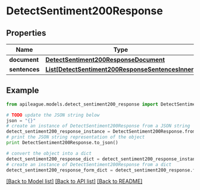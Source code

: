 # DetectSentiment200Response


## Properties

Name | Type | Description | Notes
------------ | ------------- | ------------- | -------------
**document** | [**DetectSentiment200ResponseDocument**](DetectSentiment200ResponseDocument.md) |  | [optional] 
**sentences** | [**List[DetectSentiment200ResponseSentencesInner]**](DetectSentiment200ResponseSentencesInner.md) |  | [optional] 

## Example

```python
from apileague.models.detect_sentiment200_response import DetectSentiment200Response

# TODO update the JSON string below
json = "{}"
# create an instance of DetectSentiment200Response from a JSON string
detect_sentiment200_response_instance = DetectSentiment200Response.from_json(json)
# print the JSON string representation of the object
print DetectSentiment200Response.to_json()

# convert the object into a dict
detect_sentiment200_response_dict = detect_sentiment200_response_instance.to_dict()
# create an instance of DetectSentiment200Response from a dict
detect_sentiment200_response_form_dict = detect_sentiment200_response.from_dict(detect_sentiment200_response_dict)
```
[[Back to Model list]](../README.md#documentation-for-models) [[Back to API list]](../README.md#documentation-for-api-endpoints) [[Back to README]](../README.md)


